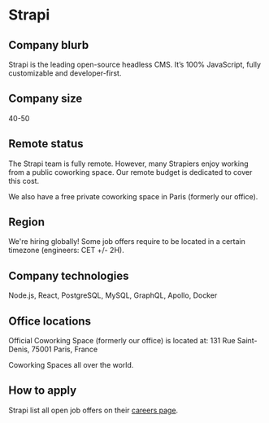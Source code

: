 # Strapi

## Company blurb

Strapi is the leading open-source headless CMS. It’s 100% JavaScript, fully customizable and developer-first.

## Company size

40-50

## Remote status

The Strapi team is fully remote. However, many Strapiers enjoy working from a public coworking space. Our remote budget is dedicated to cover this cost.

We also have a free private coworking space in Paris (formerly our office).

## Region

We're hiring globally! Some job offers require to be located in a certain timezone (engineers: CET +/- 2H).

## Company technologies

Node.js, React, PostgreSQL, MySQL, GraphQL, Apollo, Docker

## Office locations

Official Coworking Space (formerly our office) is located at:
131 Rue Saint-Denis, 
75001 Paris, 
France

Coworking Spaces all over the world.

## How to apply

Strapi list all open job offers on their [careers page](https://strapi.io/careers).

